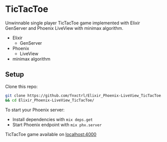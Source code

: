 # TicTacToe

Unwinnable single player TicTacToe game implemented with Elixir GenServer and Phoenix LiveView with minimax algorithm.

* Elixir
  * GenServer
* Phoenix
  * LiveView
* minimax algorithm



## Setup

Clone this repo:
```bash
git clone https://github.com/fnxctrl/Elixir_Phoenix-LiveView_TicTacToe.git \
&& cd Elixir_Phoenix-LiveView_TicTacToe/
```

To start your Phoenix server:

* Install dependencies with `mix deps.get`
* Start Phoenix endpoint with `mix phx.server`

TicTacToe game available on [localhost:4000](http://127.0.0.1:4000)

